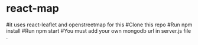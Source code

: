 # react-map
#it uses react-leaflet and openstreetmap for this 
#Clone this repo
#Run npm install
#Run npm start
#You must add your own  mongodb url in server.js file .

